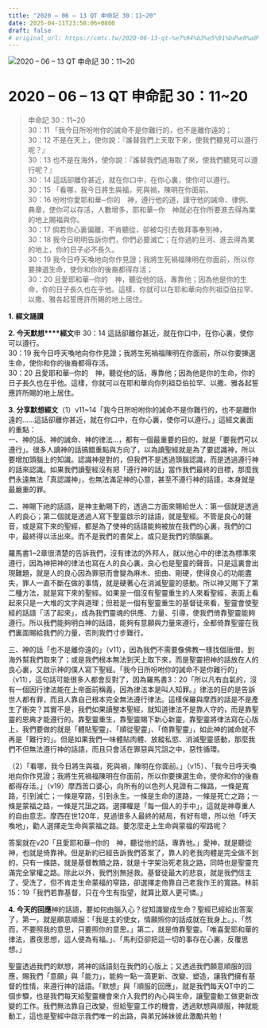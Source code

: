 ```yaml
---
title: "2020 – 06 – 13 QT 申命記 30：11~20"
date: 2025-04-11T23:58:06+0800
draft: false
# original_url: https://cmtc.tw/2020-06-13-qt-%e7%94%b3%e5%91%bd%e8%a8%98-30%ef%bc%9a1120
---
```


![2020 – 06 – 13 QT 申命記 30：11\~20](/images/qt.jpg   "2020 – 06 – 13 QT 申命記 30：11\~20")

# 2020 – 06 – 13 QT 申命記 30：11\~20

> 申命記 30：11\~20  
> 30：11 「我今日所吩咐你的誡命不是你難行的，也不是離你遠的；  
> 30：12 不是在天上，使你說：『誰替我們上天取下來，使我們聽見可以遵行呢？』  
> 30：13 也不是在海外，使你說：『誰替我們過海取了來，使我們聽見可以遵行呢？』  
> 30：14 這話卻離你甚近，就在你口中，在你心裏，使你可以遵行。  
> 30：15 「看哪，我今日將生與福，死與禍，陳明在你面前。  
> 30：16 吩咐你愛耶和華─你的　神，遵行他的道，謹守他的誡命、律例、典章，使你可以存活，人數增多，耶和華─你　神就必在你所要進去得為業的地上賜福與你。  
> 30：17 倘若你心裏偏離，不肯聽從，卻被勾引去敬拜事奉別神，  
> 30：18 我今日明明告訴你們，你們必要滅亡；在你過約旦河、進去得為業的地上，你的日子必不長久。  
> 30：19 我今日呼天喚地向你作見證；我將生死禍福陳明在你面前，所以你要揀選生命，使你和你的後裔都得存活；  
> 30：20 且愛耶和華─你的　神，聽從他的話，專靠他；因為他是你的生命，你的日子長久也在乎他。這樣，你就可以在耶和華向你列祖亞伯拉罕、以撒、雅各起誓應許所賜的地上居住。

**1.** **經文誦讀**

**2. 今天默想****經文**申 30：14 這話卻離你甚近，就在你口中，在你心裏，使你可以遵行。  
30：19 我今日呼天喚地向你作見證；我將生死禍福陳明在你面前，所以你要揀選生命，使你和你的後裔都得存活。  
30：20 且愛耶和華─你的　神，聽從他的話，專靠他；因為他是你的生命，你的日子長久也在乎他。這樣，你就可以在耶和華向你列祖亞伯拉罕、以撒、雅各起誓應許所賜的地上居住。

**3. 分享默想經文**（1）v11\~14「我今日所吩咐你的誡命不是你難行的，也不是離你遠的……這話卻離你甚近，就在你口中，在你心裏，使你可以遵行。」這經文裏面的重點：  
一、神的話、神的誡命、神的律法…，都有一個最重要的目的，就是「要我們可以遵行」。很多人讀神的話搞錯重點與方向了，以為讀聖經就是為了要認識神，所以要增加頭腦上的知識。認識神是對的，但我們不是透過頭腦認識，而是透過遵行神的話來認識。如果我們讀聖經沒有把「遵行神的話」當作我們最終的目標，那麼我們永遠無法「真認識神」，也無法滿足神的心意，甚至不遵行神的話語，本身就是最嚴重的罪。

二、神賜下祂的話語，是神主動賜下的，透過二方面來賜給世人：第一個就是透過人的良心；第二個就是透過人寫下聖靈啟示的話語，就是聖經。不管是良心的聲音，或是寫下來的聖經，都是為了使神的話語能夠被放在我們的心裏，我們的口中，最終得以活出來。而不是我們的書架上，或只是我們的頭腦裏。

羅馬書1\~2章很清楚的告訴我們，沒有律法的外邦人，就以他心中的律法為標準來遵行，因為神把神的律法也寫在人的良心裏，良心也是聖靈的聲音。只是這裏會出現難題，就是人的良心因為罪惡而會變為麻木、扭曲、剛硬，使得良心的功能盡失，罪人一直不斷在做的事情，就是硬著心在消滅聖靈的感動。所以神又賜下了第二種方法，就是寫下來的聖經。如果是一個沒有聖靈重生的人來看聖經，表面上看起來只是一大堆的文字與道理；但若是一個有聖靈重生的基督徒來看，聖靈會使聖經的話語「活了起來」，成為我們靈魂的供應、力量、引導，使我們倚靠聖靈能夠遵行。所以我們能夠明白神的話語，能夠有意願與力量來遵行，全都倚靠聖靈在我們裏面賜給我們的力量，否則我們寸步難行。

三、神的話「也不是離你遠的」（v11），因為我們不需要像佛教一樣找個唐僧，到海外幫我們取來了；或是我們根本無法到天上取下來，而是聖靈把神的話放在人的良心裏，又啟示神的僕人寫下聖經。「我今日所吩咐你的誡命不是你難行的」（v11），這句話可能很多人都會反對了，因為羅馬書3：20「所以凡有血氣的，沒有一個因行律法能在上帝面前稱義，因為律法本是叫人知罪。」律法的目的是告訴世人都有罪，而且人靠自己根本完全無法遵行律法。這樣保羅與摩西的話是不是產生了衝突？其實不是，我們如果讀整本聖經，就知道律法不是靠人守的，而是靠聖靈的恩典才能遵行的。靠聖靈重生，靠聖靈賜下新心新靈，靠聖靈將律法寫在心版上，我們要做的就是「體貼聖靈」、「順從聖靈」、「倚靠聖靈」，如此神的誡命就不再是「難行的」。但是如果我們一味體貼肉體、放縱私慾、消滅聖靈感動，那麼我們不但無法遵行神的話語，而且只會活在罪惡與咒詛之中，惡性循環。

（2）「看哪，我今日將生與福，死與禍，陳明在你面前。」（v15）、「我今日呼天喚地向你作見證；我將生死禍福陳明在你面前，所以你要揀選生命，使你和你的後裔都得存活。」（v19）摩西苦口婆心，向所有的以色列人見證有二條路，一條是寬路，引到滅亡；一條是窄路，引到永生。一條是生命的道路，一條是死亡之路；一條是蒙福之路，一條是咒詛之路。選擇權是「每一個人的手中」，這就是神尊重人的自由意志。摩西在世120年，見過很多人最終的結局，有好有壞，所以他「呼天喚地」，勸人選擇走生命與蒙福之路。要怎麼走上生命與蒙福的窄路呢？

答案就在v20「且愛耶和華─你的　神，聽從他的話，專靠他。」愛神，就是聽從神，也就是倚靠神。但是新約已經告訴我們答案了，靠人的老我肉體是完全做不到的，只有一條路，就是基督教贖之路，就是十字架治死老我之路，同時也是聖靈充滿完全掌權之路。除此以外，我們別無拯救。基督徒最大的悲哀，就是我們信主了，受洗了，但不肯走生命蒙福的窄路，卻選擇走倚靠自己老我作王的寬路。林前15：19「我們若靠基督，只在今生有指望，就算比眾人更可憐。」

**4. 今天的回應**神的話語，要如何由腦入心？從知識變成生命？聖經已經給出答案了，第一，就是願意順服：「我是主的使女，情願照你的話成就在我身上。」、「然而，不要照我的意思，只要照你的意思。」第二，就是倚靠聖靈。「唯喜愛耶和華的律法，晝夜思想，這人便為有福。」、「馬利亞卻把這一切的事存在心裏，反覆思想。」

聖靈透過我們的默想，將神的話語刻在我們的心版上；又透過我們願意順服的回應，賜我們「意願」與「能力」，能夠一點一滴更新、改變、塑造，讓我們擁有基督的性情，來遵行神的話語。「默想」與「順服的回應」，就是我們每天QT中的二個步驟，也是我們每天給聖靈機會來介入我們的內心與生命，讓聖靈動工做更新改變的工作。我們無法靠自己改變，但給聖靈工作的機會，透過默想與順服，神就能動工，這也是聖經中啟示我們唯一的出路，與弟兄姊妹彼此激勵共勉！